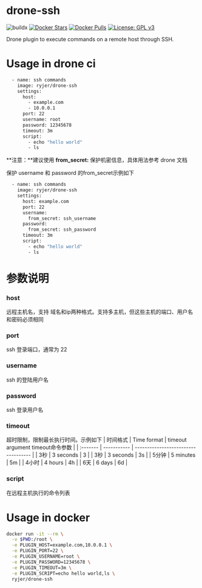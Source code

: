# drone-ssh

![buildx](https://github.com/ryjer/drone-ssh/workflows/buildx/badge.svg)
[![Docker Stars](https://img.shields.io/docker/stars/ryjer/drone-ssh.svg)](https://hub.docker.com/r/ryjer/drone-ssh/)
[![Docker Pulls](https://img.shields.io/docker/pulls/ryjer/drone-ssh.svg)](https://hub.docker.com/r/ryjer/drone-ssh/)
[![License: GPL v3](https://img.shields.io/badge/License-GPL%20v3-blue.svg)](https://www.gnu.org/licenses/gpl-3.0)

Drone plugin to execute commands on a remote host through SSH. 
# Usage in drone ci
```bash
  - name: ssh commands
    image: ryjer/drone-ssh
    settings:
      host:
        - example.com
        - 10.0.0.1
      port: 22
      username: root
      password: 12345678
      timeout: 3m
      script:
        - echo "hello world"
        - ls
```

**注意：**建议使用 **from_secret:** 保护机密信息，具体用法参考 drone 文档

保护 username 和 password 的from_secret示例如下
```bash
  - name: ssh commands
    image: ryjer/drone-ssh
    settings:
      host: example.com
      port: 22
      username: 
        from_secret: ssh_username
      password: 
        from_secret: ssh_password
      timeout: 3m
      script:
        - echo "hello world"
        - ls
```
# 参数说明
### host
远程主机名，支持 域名和ip两种格式。支持多主机，但这些主机的端口、用户名和密码必须相同
### port
ssh 登录端口，通常为 22
### username
ssh 的登陆用户名
### password
ssh 登录用户名
### timeout
超时限制，限制最长执行时间。示例如下
| 时间格式 | Time format | timeout argument    timeout命令参数 |
| :------- | ----------- | ----------------------------------- |
| 3秒      | 3 seconds   | 3                                   |
| 3秒      | 3 seconds   | 3s                                  |
| 5分钟    | 5 minutes   | 5m                                  |
| 4小时    | 4 hours     | 4h                                  |
| 6天      | 6 days      | 6d                                  |

### script
在远程主机执行的命令列表

# Usage in docker

```bash
docker run -it --rm \
  -v $PWD:/root \
  -e PLUGIN_HOST=example.com,10.0.0.1 \
  -e PLUGIN_PORT=22 \
  -e PLUGIN_USERNAME=root \
  -e PLUGIN_PASSWORD=12345678 \
  -e PLUGIN_TIMEOUT=3m \
  -e PLUGIN_SCRIPT=echo hello world,ls \
  ryjer/drone-ssh
```

